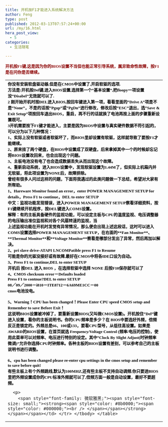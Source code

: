 ```yaml
---
title: 开机按F1才能进入系统解决方法
author: Feng
type: post
published: 2012-03-13T07:57:24+00:00
url: /my/16.html
hera_post_view:
  - 5
categories:
  - 生活随笔

---
```

<span style="font-family: 微软雅黑;"><span style="font-size: small;"><strong><span style="color: #8b0000;">开机按F1键,这是因为你的BIOS设置不当但也能正常引导系统，属非致命性故障，按F1是在问你是否继续。</span></strong></span></span>

<table cellspacing="0" cellpadding="0">
  <tr>
    <td id="postmessage_1433121">
      <div>
        <span style="font-family: 微软雅黑;"><span style="font-size: small;"><strong><span style="color: #8b0000;"><span style="color: #000000;">你没有安装软盘驱动器,但是在CMOS中设置了,开启软驱的选项.<br /> 方法是:开机按Del键,进入BIOS设置,选择第一个&#8221;基本设置&#8221;,把floopy一项设置没&#8221;Disabel&#8221;无效就可以了.<br /> 2 刚开始开机时按DEL进入BIOS,按回车键进入第一项，看看里面的“Drive A”项是不是“None”，不是的话按“Pgup”或“PgDn”进行修改，修改后按“ESC”退出，选“Save & Exit Setup”项按回车退出BIOS，重启，再不行的话就换了电池再按上面的步骤重新设置既可。<br /> 3开机需要按下F1键才能进入，主要是因为BIOS中设置与真实硬件数据不符引起的，可以分为以下几种情况：<br /> 1、实际上没有软驱或者软驱坏了，而BIOS里却设置有软驱，这样就导致了要按F1才能继续。<br /> 2、原来挂了两个硬盘，在BIOS中设置成了双硬盘，后来拿掉其中一个的时候却忘记将BIOS设置改回来，也会出现这个问题。<br /> 3、主板电池没有电了也会造成数据丢失从而出现这个故障。<br /> 4、重新启动系统，进入BIOS设置中，发现软驱设置为1.44M了，但实际上机箱内并无软驱，将此项设置为NONE后，故障排除。<br /> 曾经有很多人问过这样的问题，下面将我遇过的此类问题做一下总结，希望对大家有所帮助。 </span></span></strong></span></span><span style="font-family: 微软雅黑;"><span style="font-size: small;"><strong><span style="color: #8b0000;"><span style="color: #000000;"><br /> 1、Hareware Monitor found an error，enter POWER MANAGEMENT SETUP for details，Press F1 to continue，DEL to enter SETUP<br /> 中文：监视功能发现错误，进入POWER MANAGEMENT SETUP察看详细资料，按F1键继续开机程序，按DEL键进入COMS设置。<br /> 解释：有的主板具备硬件的监视功能，可以设定主板与CPU的温度监视、电压调整器的电压输出准位监视和对各个风扇转速的监视，当<br /> 上述监视功能在开机时发觉有异常情况，那么便会出现上述这段话，这时可以进入COMS设置选择POWER MANAGEMENT SETUP，在右面的**Fan Monitor**、**Thermal Monitor**和**Voltage Monitor**察看是哪部分发出了异常，然后再加以解决。<br /> 2、pri slave drive-ATAPI LNCOMPatible press F1 to Resume<br /> 可能是你的光驱没接好或有故障,最好在CMOS中将各IDE口设为自动。<br /> 3、Press F1 to continue,DEL to enter SETUP<br /> 开机后 按DEL 进入 BIOS ，在选择软驱中选择 NONE 后按F10保存就可以了<br /> 4、CMOS checksum error－Defaults loaded<br /> Press F1 to contnue?DEL to enter SETUP<br /> 08／09／2000－i810－ITE8712－6A69ME1CC－00<br /> cmos电池没电。 </span></span></strong></span></span><br /> <span style="font-family: 微软雅黑;"><span style="font-size: small;"><strong><span style="color: #8b0000;"><span style="color: #000000;"><br /> 5、Warning！CPU has been changed！Please Enter CPU speed CMOS setup and Remember to save Before Exit！<br /> 这说明BIOS设置被冲掉了，要重新设置BIOS(又叫做CMOS设置)。开机按住“Del”键进入设置，看你的主板说明书。你的CPU频率是多少？在 BIOS中要选好外频，倍频反正是锁定的。外频总是66、100或133，要看CPU型号，从低往高设置。如果是AWARD的BIOS设置，在首页就选 Frequency/Voltage Control (频率/电压的控制)，使用此菜单可以对频率、电压进行特别的设定。其中“Clock By Slight Adjust(时钟频率微调)”允许你选择CPU时钟频率。各种主板的BIOS设置有差别，可以参考自己的主板说明书进行调整。 </span></span></strong></span></span><br /> <span style="font-family: 微软雅黑;"><span style="font-size: small;"><strong><span style="color: #8b0000;"><span style="color: #000000;"><br /> 6、cpu has been changed please re-enter cpu settings in the cmos setup and remember to save before quit!<br /> 有些主板上有个外频跳线,默认为100MHZ,还有些主板不支持自动调频.你只要进BIOS里把外频设置成你的CPU标准外频就可以了,倍频方面一般是自动设置，最好不要超频。</span></span></strong></span></span>
      </div>
      
      <p>
        <span style="font-family: 微软雅黑;"><span style="font-size: small;"><strong><span style="color: #8b0000;"><span style="color: #000000;"><br /> </span></span></strong></span></span></td> </tr> </tbody> </table>